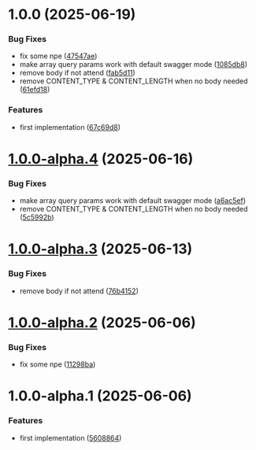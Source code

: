 # 1.0.0 (2025-06-19)


### Bug Fixes

* fix some npe ([47547ae](https://github.com/gravitee-io/gravitee-entrypoint-mcp/commit/47547aed99fcfbbf31c69589cf3e1a6bb01c8e01))
* make array query params work with default swagger mode ([1085db8](https://github.com/gravitee-io/gravitee-entrypoint-mcp/commit/1085db8594d4617532a6aef581e7eb6161bdca05))
* remove body if not attend ([fab5d11](https://github.com/gravitee-io/gravitee-entrypoint-mcp/commit/fab5d11bf73ce5bc623217bac5329bb60bc688fc))
* remove CONTENT_TYPE & CONTENT_LENGTH when no body needed ([61efd18](https://github.com/gravitee-io/gravitee-entrypoint-mcp/commit/61efd187039b861236523a4c62d30bbc468e5b58))


### Features

* first implementation ([67c69d8](https://github.com/gravitee-io/gravitee-entrypoint-mcp/commit/67c69d86e35fe9db3b9f55fb56d795622b49fcf5))

# [1.0.0-alpha.4](https://github.com/gravitee-io/gravitee-entrypoint-mcp/compare/1.0.0-alpha.3...1.0.0-alpha.4) (2025-06-16)


### Bug Fixes

* make array query params work with default swagger mode ([a6ac5ef](https://github.com/gravitee-io/gravitee-entrypoint-mcp/commit/a6ac5ef9ad67c714d4a5c56400a00fd2a721c150))
* remove CONTENT_TYPE & CONTENT_LENGTH when no body needed ([5c5992b](https://github.com/gravitee-io/gravitee-entrypoint-mcp/commit/5c5992b304fff665ca7d0d49a5f7abb0b972fecf))

# [1.0.0-alpha.3](https://github.com/gravitee-io/gravitee-entrypoint-mcp/compare/1.0.0-alpha.2...1.0.0-alpha.3) (2025-06-13)


### Bug Fixes

* remove body if not attend ([76b4152](https://github.com/gravitee-io/gravitee-entrypoint-mcp/commit/76b41526d2a93357f2499aef17b81cee262c5ce5))

# [1.0.0-alpha.2](https://github.com/gravitee-io/gravitee-entrypoint-mcp/compare/1.0.0-alpha.1...1.0.0-alpha.2) (2025-06-06)


### Bug Fixes

* fix some npe ([11298ba](https://github.com/gravitee-io/gravitee-entrypoint-mcp/commit/11298baa3aa6802feaf27b99be3f5d8ccf3b972b))

# 1.0.0-alpha.1 (2025-06-06)


### Features

* first implementation ([5608864](https://github.com/gravitee-io/gravitee-entrypoint-mcp/commit/56088641c76599f20971a49cbd6de7d35bdbdabd))
